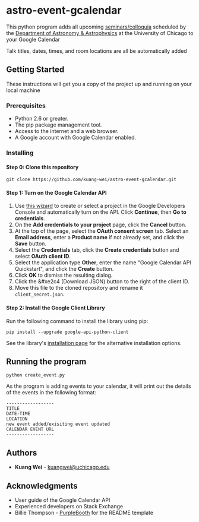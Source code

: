 # astro-event-gcalendar

This python program adds all upcoming [seminars/colloquia](http://astro.uchicago.edu/events/index.php) scheduled by the [Department of Astronomy & Astrophysics](http://astro.uchicago.edu) at the University of Chicago to your Google Calendar

Talk titles, dates, times, and room locations are all be automatically added

## Getting Started

These instructions will get you a copy of the project up and running on your local machine

### Prerequisites

* Python 2.6 or greater.
* The pip package management tool.
* Access to the internet and a web browser.
* A Google account with Google Calendar enabled.

### Installing

#### Step 0: Clone this repository
```
git clone https://github.com/kuang-wei/astro-event-gcalendar.git
```

#### Step 1: Turn on the Google Calendar API
1. Use [this wizard](https://console.developers.google.com/start/api?id=calendar) to create or select a project in the Google Developers Console and automatically turn on the API. Click **Continue**, then **Go to credentials**.
2. On the **Add credentials to your project** page, click the **Cancel** button.
3. At the top of the page, select the **OAuth consent screen** tab. Select an **Email address**, enter a **Product name** if not already set, and click the **Save** button.
4. Select the **Credentials** tab, click the **Create credentials** button and select **OAuth client ID**.
5. Select the application type **Other**, enter the name "Google Calendar API Quickstart", and click the **Create** button.
6. Click **OK** to dismiss the resulting dialog.
7. Click the &#xe2c4 (Download JSON) button to the right of the client ID.
8. Move this file to the cloned repository and rename it `client_secret.json`.

#### Step 2: Install the Google Client Library
Run the following command to install the library using pip:
```
pip install --upgrade google-api-python-client
```
See the library's [installation page](https://developers.google.com/api-client-library/python/start/installation) for the alternative installation options.


## Running the program

```
python create_event.py
```
As the program is adding events to your calendar, it will print out the details of the events in the following format:

```
------------------
TITLE
DATE-TIME
LOCATION
new event added/exisiting event updated
CALENDAR EVENT URL
------------------
```

## Authors

* **Kuang Wei** - <kuangwei@uchicago.edu>

## Acknowledgments

* User guide of the Google Calendar API
* Experienced developers on Stack Exchange
* Billie Thompson - [PurpleBooth](https://github.com/PurpleBooth) for the README template